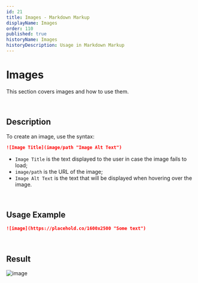 ```yaml
---
id: 21
title: Images - Markdown Markup
displayName: Images
order: 110
published: true
historyName: Images
historyDescription: Usage in Markdown Markup
---
```


# Images

This section covers images and how to use them.

<br/>

## Description

To create an image, use the syntax:

```md
![Image Title](image/path "Image Alt Text")
```

- `Image Title` is the text displayed to the user in case the image fails to load;
- `image/path` is the URL of the image;
- `Image Alt Text` is the text that will be displayed when hovering over the image.

<br/>

## Usage Example

```md
![image](https://placehold.co/1600x2500 "Some text")
```

<br/>

## Result

![image](https://placehold.co/1600x2500 "Some text")

```

```

